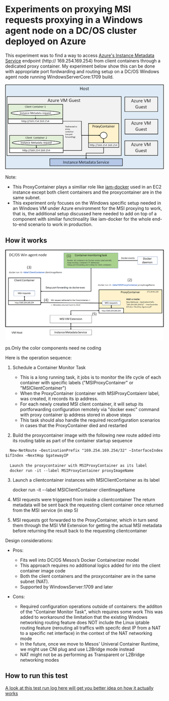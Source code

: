
# Experiments on proxying MSI requests proxying in a Windows agent node on a DC/OS cluster deployed on Azure 

   This experiment was to find a way to access [Azure's Instance Metadata Service](https://docs.microsoft.com/en-us/azure/virtual-machines/windows/instance-metadata-service) endpoint (http:// 169.254.169.254) from client containers through a dedicated proxy container. My experiment below show this can be done with appropriate port fordwarding and routing setup on a DC/OS Windows agent node running WindowsServerCore:1709 build. 

![Block diagram for Proxying Instance Metadata Service request](https://github.com/soccerGB/MSIExperiment/blob/master/PortForwardingNat/docs/InstanceMetadata.png "Proxying Instance Metadata Service request")


Note: 
- This ProxyContainer plays a similiar role like [iam-docker](https://github.com/swipely/iam-docker) used in an EC2 instance except both client containers and the proxycontainer are in the same subnet. 
- This experiment only focuses on the Windows specific setup needed in an Windows VM under Azure environment for the MSI proxying to work, that is, the additional setup discussed here needed to add on top of a component with similiar functinoality like iam-docker for the whole end-to-end scenario to work in production.

## How it works

![Detailed interaction diagramt](https://github.com/soccerGB/MSIExperiment/blob/master/PortForwardingNat/docs/DetailedMSIPortforwardingComponents.png "Proxying Instance Metadata Service request")

ps.Only the color components need ne coding

Here is the operation sequence:

   1. Schedule a Container Monitor Task
   
         - This is a long running task, it jobs is to monitor the life cycle of each container with specific 
            labels ("MSIProxyContainer" or "MSIClientContainer")
         - When the ProxyContainer (container with MSIProxyContaienr label, was created, it records its ip address.
         - For each newly created MSI client container, it will setup its portforwarding configuration remotely 
           via "docker exec" command with proxy container ip address stored in above steps
         - This task should also handle the required reconfiguration scenarios in cases that the ProxyContainer died and restarted 
         
   
   2.	Build the proxycontainer image with the following new route added into its routing table 
      as part of the container startup sequence

      New-NetRoute –DestinationPrefix "169.254.169.254/32" –InterfaceIndex $ifIndex –NextHop $gatewayIP

      Launch the proxycontainer with MSIProxyContainer as its label
      docker run -it --label MSIProxyContainer proxyImageName 

   3.	Launch a clientcontainer instances with MSIClientContainer as its label

         docker run -it --label MSIClientContainer clientImageName
         
   4.	MSI requests were triggered from inside a clientcontainer 
      The return metadata will be sent back the requesting client container once returned from the MSI service (in step 5)
   
   5. MSI requests got forwarded to the ProxyContainer, which in turn send them through the MSI VM Extension
      for getting the actual MSI metadata before returning the result back to the requesting clientcontainer

   Design considerations:
      
   - Pros:
      - Fits well into DC/OS Mesos’s Docker Containerizer model     
      - This approach requires no additional logics added for into the client container image code      
      - Both the client containers and the proxycontainer are in the same subnet (NAT).
      - Supported by WindowsServer:1709 and later
      
   - Cons:
      - Required configuration operations outside of containers:
        the additon of the "Container Monitor Task", which requires some work
        This was added to workaround the limitation that the existing Windows networking routing feature does NOT include 
        the Linux iptable routing feature (rerouting all traffics with specifc dest IP from a NAT to a specific net interface)
        in the context of the NAT networking mode 
      - In the future, once we move to Mesos' Univeral Container Runtime, we might use CNI plug and use L2Bridge mode instead
      - NAT might not be as performing as Transparent or L2Bridge networking modes


## How to run this test 

   [A look at this test run log here will get you better idea on how it actually works](https://github.com/soccerGB/MSIExperiment/blob/master/PortForwardingNat/docs/TestRun.md)

